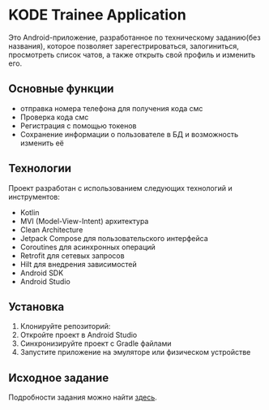 # KODE Trainee Application

Это Android-приложение, разработанное по техническому заданию(без названия), которое позволяет зарегестрироваться, залогиниться, просмотреть список чатов, а также открыть свой профиль и изменить его.

## Основные функции

- отправка номера телефона для получения кода смс
- Проверка кода смс
- Регистрация с помощью токенов
- Сохранение информации о пользователе в БД и возможность изменить её

## Технологии

Проект разработан с использованием следующих технологий и инструментов:

- Kotlin
- MVI (Model-View-Intent) архитектура
- Clean Architecture
- Jetpack Compose для пользовательского интерфейса
- Coroutines для асинхронных операций
- Retrofit для сетевых запросов
- Hilt для внедрения зависимостей
- Android SDK
- Android Studio

## Установка

1. Клонируйте репозиторий:
2. Откройте проект в Android Studio
3. Синхронизируйте проект с Gradle файлами
4. Запустите приложение на эмуляторе или физическом устройстве

## Исходное задание

Подробности задания можно найти [здесь]([https://github.com/appKODE/trainee-test-android](https://docs.yandex.ru/docs/view?url=ya-disk-public%3A%2F%2FrJw6VACcSEZdAqFEPmzx6YQ%2FRqPKIvtjz2mK4WW12CnkQxCQ6xMUlolA%2BbxTmJU3RAX03HPYQxcN%2B1YRYcCtZw%3D%3D&name=Android.%20Тестовое%20задание.docx&nosw=1)).
